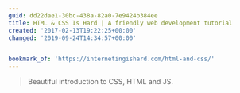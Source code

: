 ```yaml
---
guid: dd22dae1-30bc-438a-82a0-7e9424b384ee
title: HTML & CSS Is Hard | A friendly web development tutorial
created: '2017-02-13T19:22:25+00:00'
changed: '2019-09-24T14:34:57+00:00'


bookmark_of: 'https://internetingishard.com/html-and-css/'
---
```



<blockquote>Beautiful introduction to CSS, HTML and JS.</blockquote>
